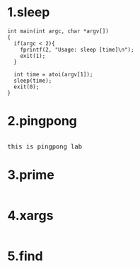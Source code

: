 # 1.sleep
```
int main(int argc, char *argv[])  
{
  if(argc < 2){
    fprintf(2, "Usage: sleep [time]\n");
    exit(1);
  }

  int time = atoi(argv[1]);
  sleep(time);
  exit(0);
}
```
# 2.pingpong
```
```
<pre style="color = red;">this is pingpong_lab</pre>


# 3.prime
```
```

# 4.xargs
```
```


# 5.find